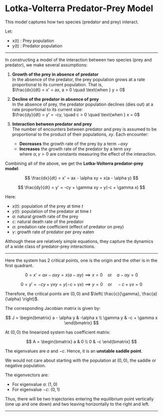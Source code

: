 # Lotka-Volterra Predator-Prey Model

This model captures how two species (predator and prey) interact.

Let:
-  x(t) \: Prey population
-  y(t) \: Predator population

---

In constructing a model of the interaction between two species (prey and predator), we make several assumptions:

1. **Growth of the prey in absence of predator**  
   In the absence of the predator, the prey population grows at a rate proportional to its current population. That is,  
   $\frac{dx}{dt} = x' = ax, a > 0 
   \quad \text{when } y = 0$
   

3. **Decline of the predator in absence of prey**  
   In the absence of prey, the predator population declines (dies out) at a rate proportional to its current size:  
   $\frac{dy}{dt} = y' = -cy, \quad c > 0 \quad \text{when } x = 0$

4. **Interaction between predator and prey**  
   The number of encounters between predator and prey is assumed to be proportional to the product of their populations, $xy$. Each encounter:
   - **Decreases** the growth rate of the prey by a term $-\alpha xy$
   - **Increases** the growth rate of the predator by a term $\gamma xy$  
   where $\alpha, \gamma > 0$ are constants measuring the effect of the interaction.

Combining all of the above, we get the **Lotka-Volterra predator-prey model**:

$$
\frac{dx}{dt} = x' = ax - \alpha xy = x(a - \alpha y)
$$

$$
\frac{dy}{dt} = y' = -cy + \gamma xy = y(-c + \gamma x)
$$

Here:
- $x(t)$: population of the prey at time $t$
- $y(t)$: population of the predator at time $t$
- $a$: natural growth rate of the prey
- $c$: natural death rate of the predator
- $\alpha$: predation rate coefficient (effect of predator on prey)
- $\gamma$: growth rate of predator per prey eaten

Although these are relatively simple equations, they capture the dynamics of a wide class of predator-prey interactions.

---

Here the system has 2 critical points, one is the origin and the other is in the first quadrant.

$$
0 = x' = ax - \alpha xy = x(a - \alpha y) \implies x = 0 \quad \text{or} \quad a - \alpha y = 0
$$

$$
0 = y' = -cy + \gamma xy = y(-c + \gamma x) \implies y = 0 \quad \text{or} \quad -c + \gamma x = 0
$$

Therefore, the critical points are $(0,0)$ and $\left( \frac{c}{\gamma}, \frac{a}{\alpha} \right)$.

The corresponding Jacobian matrix is given by:

$$
J = 
\begin{bmatrix}
a - \alpha y & -\alpha x \\
\gamma y & -c + \gamma x
\end{bmatrix}
$$

At $(0,0)$ the linearized system has coefficient matrix:

$$
A = 
\begin{bmatrix}
a & 0 \\
0 & -c
\end{bmatrix}
$$

The eigenvalues are $a$ and $-c$. Hence, it is an **unstable saddle point**.

We would not care about starting with the population at $(0,0)$, the saddle or negative population. 

The eigenvectors are:

- For eigenvalue $a$: $(1,0)$
- For eigenvalue $-c$: $(0,1)$

Thus, there will be two trajectories entering the equilibrium point vertically (one up and one down) and two leaving horizontally to the right and left.

---

